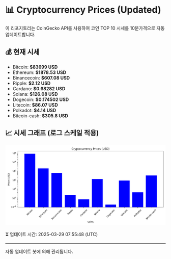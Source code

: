 
# 📊 Cryptocurrency Prices (Updated)

이 리포지토리는 CoinGecko API를 사용하여 코인 TOP 10 시세를 10분가격으로 자동 업데이트합니다.

## 💰 현재 시세
- Bitcoin: **$83699 USD**
- Ethereum: **$1878.53 USD**
- Binancecoin: **$607.08 USD**
- Ripple: **$2.12 USD**
- Cardano: **$0.68282 USD**
- Solana: **$126.08 USD**
- Dogecoin: **$0.174502 USD**
- Litecoin: **$86.07 USD**
- Polkadot: **$4.14 USD**
- Bitcoin-cash: **$305.8 USD**

## 📈 시세 그래프 (로그 스케일 적용)
![Crypto Prices](crypto_prices.png)

⏳ 업데이트 시간: 2025-03-29 07:55:48 (UTC)

---
자동 업데이트 봇에 의해 관리됩니다.
